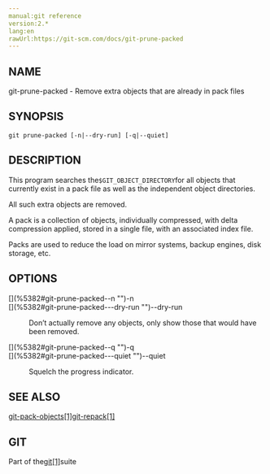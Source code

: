 ```yaml
---
manual:git reference
version:2.*
lang:en
rawUrl:https://git-scm.com/docs/git-prune-packed
---
```



## [](%5382#_name "")NAME<a name="_name"></a>


git-prune-packed - Remove extra objects that are already in pack files





## [](%5382#_synopsis "")SYNOPSIS<a name="_synopsis"></a>

```
git prune-packed [-n|--dry-run] [-q|--quiet]
```




## [](%5382#_description "")DESCRIPTION<a name="_description"></a>


This program searches the`$GIT_OBJECT_DIRECTORY`for all objects that currently exist in a pack file as well as the independent object directories.




All such extra objects are removed.




A pack is a collection of objects, individually compressed, with delta compression applied, stored in a single file, with an associated index file.




Packs are used to reduce the load on mirror systems, backup engines, disk storage, etc.





## [](%5382#_options "")OPTIONS<a name="_options"></a>
<dl><dt id='git-prune-packed--n'>[](%5382#git-prune-packed--n "")-n</dt><dt id='git-prune-packed---dry-run'>[](%5382#git-prune-packed---dry-run "")--dry-run</dt><dd>

Don’t actually remove any objects, only show those that would have been removed.

</dd><dt id='git-prune-packed--q'>[](%5382#git-prune-packed--q "")-q</dt><dt id='git-prune-packed---quiet'>[](%5382#git-prune-packed---quiet "")--quiet</dt><dd>

Squelch the progress indicator.

</dd></dl>



## [](%5382#_see_also "")SEE ALSO<a name="_see_also"></a>


[git-pack-objects[1]](%5380  "")[git-repack[1]](%5311  "")





## [](%5382#_git "")GIT<a name="_git"></a>


Part of the[git[1]](%2248  "")suite





